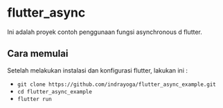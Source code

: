 # flutter_async

Ini adalah proyek contoh penggunaan fungsi asynchronous d flutter. 

## Cara memulai
Setelah melakukan instalasi dan konfigurasi flutter, lakukan ini :
- `git clone https://github.com/indrayoga/flutter_async_example.git` 
- `cd flutter_async_example`
- `flutter run`

